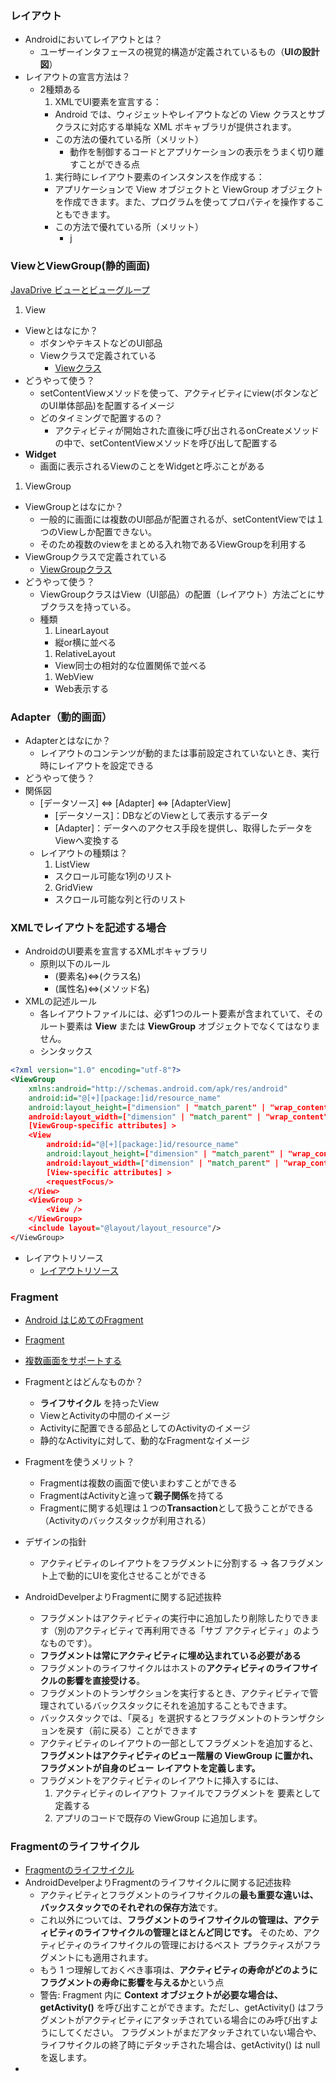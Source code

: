 ### レイアウト
- Androidにおいてレイアウトとは？
  - ユーザーインタフェースの視覚的構造が定義されているもの（**UIの設計図**）
- レイアウトの宣言方法は？
  - 2種類ある
    1. XMLでUI要素を宣言する：
      - Android では、ウィジェットやレイアウトなどの View クラスとサブクラスに対応する単純な XML ボキャブラリが提供されます。
      - この方法の優れている所（メリット）
        - 動作を制御するコードとアプリケーションの表示をうまく切り離すことができる点
    1. 実行時にレイアウト要素のインスタンスを作成する：
      - アプリケーションで View オブジェクトと ViewGroup オブジェクトを作成できます。また、プログラムを使ってプロパティを操作することもできます。
      - この方法で優れている所（メリット）
        - j

### ViewとViewGroup(静的画面)
[JavaDrive ビューとビューグループ](https://www.javadrive.jp/android/activity/index4.html)

1. View
  - Viewとはなにか？
    - ボタンやテキストなどのUI部品
    - Viewクラスで定義されている
      - [Viewクラス](https://developer.android.com/reference/android/view/View.html)
  - どうやって使う？
    - setContentViewメソッドを使って、アクティビティにview(ボタンなどのUI単体部品)を配置するイメージ
    - どのタイミングで配置するの？
      - アクティビティが開始された直後に呼び出されるonCreateメソッドの中で、setContentViewメソッドを呼び出して配置する
  - **Widget**
    - 画面に表示されるViewのことをWidgetと呼ぶことがある
1. ViewGroup
  - ViewGroupとはなにか？
    - 一般的に画面には複数のUI部品が配置されるが、setContentViewでは１つのViewしか配置できない。
    - そのため複数のviewをまとめる入れ物であるViewGroupを利用する
  - ViewGroupクラスで定義されている
    - [ViewGroupクラス](https://developer.android.com/reference/android/widget/LinearLayout.html)
  - どうやって使う？
    - ViewGroupクラスはView（UI部品）の配置（レイアウト）方法ごとにサブクラスを持っている。
    - 種類
      1. LinearLayout
        - 縦or横に並べる
      1. RelativeLayout
        - View同士の相対的な位置関係で並べる
      1. WebView
        - Web表示する

### Adapter（動的画面）
- Adapterとはなにか？
  - レイアウトのコンテンツが動的または事前設定されていないとき、実行時にレイアウトを設定できる
- どうやって使う？
- 関係図
  - [データソース] ⇔ [Adapter] ⇔ [AdapterView]
    - [データソース]：DBなどのViewとして表示するデータ
    - [Adapter]：データへのアクセス手段を提供し、取得したデータをViewへ変換する
  - レイアウトの種類は？
    1. ListView
      - スクロール可能な1列のリスト
    2. GridView
      - スクロール可能な列と行のリスト


### XMLでレイアウトを記述する場合
- AndroidのUI要素を宣言するXMLボキャブラリ
  - 原則以下のルール
    - (要素名)⇔(クラス名)
    - (属性名)⇔(メソッド名)
- XMLの記述ルール
  - 各レイアウトファイルには、必ず1つのルート要素が含まれていて、そのルート要素は **View** または **ViewGroup** オブジェクトでなくてはなりません。
  - シンタックス
```xml
<?xml version="1.0" encoding="utf-8"?>
<ViewGroup
    xmlns:android="http://schemas.android.com/apk/res/android"
    android:id="@[+][package:]id/resource_name"
    android:layout_height=["dimension" | "match_parent" | "wrap_content"]
    android:layout_width=["dimension" | "match_parent" | "wrap_content"]
    [ViewGroup-specific attributes] >
    <View
        android:id="@[+][package:]id/resource_name"
        android:layout_height=["dimension" | "match_parent" | "wrap_content"]
        android:layout_width=["dimension" | "match_parent" | "wrap_content"]
        [View-specific attributes] >
        <requestFocus/>
    </View>
    <ViewGroup >
        <View />
    </ViewGroup>
    <include layout="@layout/layout_resource"/>
</ViewGroup>
```
- レイアウトリソース
  - [レイアウトリソース](https://developer.android.com/guide/topics/resources/layout-resource.html)

### Fragment
- [Android はじめてのFragment](https://qiita.com/Reyurnible/items/dffd70144da213e1208b)
- [Fragment](https://developer.android.com/guide/components/fragments.html)
- [複数画面をサポートする](https://developer.android.com/guide/practices/screens_support)

- Fragmentとはどんなものか？
  - **ライフサイクル** を持ったView
  - ViewとActivityの中間のイメージ
  - Activityに配置できる部品としてのActivityのイメージ
  - 静的なActivityに対して、動的なFragmentなイメージ
- Fragmentを使うメリット？
  - Fragmentは複数の画面で使いまわすことができる
  - FragmentはActivityと違って**親子関係**を持てる
  - Fragmentに関する処理は１つの**Transaction**として扱うことができる（Activityのバックスタックが利用される）
- デザインの指針
  - アクティビティのレイアウトをフラグメントに分割する -> 各フラグメント上で動的にUIを変化させることができる
- AndroidDevelperよりFragmentに関する記述抜粋
  - フラグメントはアクティビティの実行中に追加したり削除したりできます（別のアクティビティで再利用できる「サブ アクティビティ」のようなものです）。
  - **フラグメントは常にアクティビティに埋め込まれている必要がある**
  - フラグメントのライフサイクルはホストの**アクティビティのライフサイクルの影響を直接受ける**。
  - フラグメントのトランザクションを実行するとき、アクティビティで管理されているバックスタックにそれを追加することもできます。
  - バックスタックでは、「戻る」を選択するとフラグメントのトランザクションを戻す（前に戻る）ことができます
  - アクティビティのレイアウトの一部としてフラグメントを追加すると、**フラグメントはアクティビティのビュー階層の ViewGroup に置かれ、フラグメントが自身のビュー レイアウトを定義します。**
  - フラグメントをアクティビティのレイアウトに挿入するには、
    1. アクティビティのレイアウト ファイルでフラグメントを <fragment> 要素として定義する
    1. アプリのコードで既存の ViewGroup に追加します。

### Fragmentのライフサイクル
- [Fragmentのライフサイクル](https://developer.android.com/guide/components/fragments#Lifecycle)
- AndroidDevelperよりFragmentのライフサイクルに関する記述抜粋
    - アクティビティとフラグメントのライフサイクルの**最も重要な違いは、バックスタックでのそれぞれの保存方法**です。
    - これ以外については、**フラグメントのライフサイクルの管理は、アクティビティのライフサイクルの管理とほとんど同じです。** そのため、アクティビティのライフサイクルの管理におけるベスト プラクティスがフラグメントにも適用されます。
    - もう 1 つ理解しておくべき事項は、**アクティビティの寿命がどのようにフラグメントの寿命に影響を与えるか**という点
    - 警告: Fragment 内に **Context オブジェクトが必要な場合は、getActivity()** を呼び出すことができます。ただし、getActivity() はフラグメントがアクティビティにアタッチされている場合にのみ呼び出すようにしてください。 フラグメントがまだアタッチされていない場合や、ライフサイクルの終了時にデタッチされた場合は、getActivity() は null を返します。
- 

